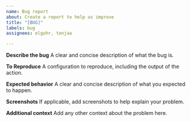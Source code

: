 ```yaml
---
name: Bug report
about: Create a report to help us improve
title: "[BUG]"
labels: bug
assignees: elgohr, tenjaa

---
```


**Describe the bug**
A clear and concise description of what the bug is.

**To Reproduce**
A configuration to reproduce, including the output of the action.  

**Expected behavior**
A clear and concise description of what you expected to happen.

**Screenshots**
If applicable, add screenshots to help explain your problem.

**Additional context**
Add any other context about the problem here.
